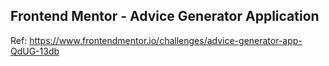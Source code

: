 ## Frontend Mentor - Advice Generator Application

Ref: https://www.frontendmentor.io/challenges/advice-generator-app-QdUG-13db
